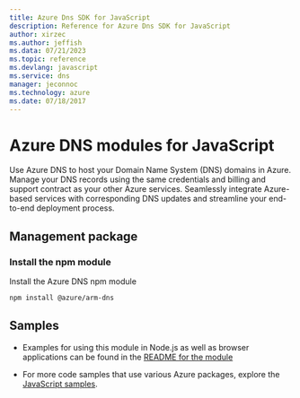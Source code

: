 ```yaml
---
title: Azure Dns SDK for JavaScript
description: Reference for Azure Dns SDK for JavaScript
author: xirzec
ms.author: jeffish
ms.data: 07/21/2023
ms.topic: reference
ms.devlang: javascript
ms.service: dns
manager: jeconnoc
ms.technology: azure
ms.date: 07/18/2017
---
```

# Azure DNS modules for JavaScript

Use Azure DNS to host your Domain Name System (DNS) domains in Azure. Manage your DNS records using the same credentials and billing and support contract as your other Azure services. Seamlessly integrate Azure-based services with corresponding DNS updates and streamline your end-to-end deployment process.

## Management package

### Install the npm module

Install the Azure DNS npm module

```bash
npm install @azure/arm-dns
```

## Samples

* Examples for using this module in Node.js as well as browser applications can be found in the [README for the module](https://www.npmjs.com/package/@azure/arm-dns)

* For more code samples that use various Azure packages, explore the [JavaScript samples](https://docs.microsoft.com/samples/browse/?languages=javascript).